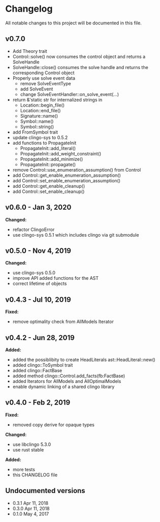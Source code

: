 # Changelog

All notable changes to this project will be documented in this file.

## v0.7.0

- Add Theory trait
- Control::solve() now consumes the control object and returns a SolveHandle
- SolveHandle::close() consumes the solve handle and returns the corresponding Control object
- Properly use solve event data
  - remove SolveEventType
  - add SolveEvent
  - change SolveEventHandler::on_solve_event(...)
- return &'static str for internalized strings in
  - Location::begin_file()
  - Location::end_file()
  - Signature::name()
  - Symbol::name()
  - Symbol::string()
- add FromSymbol trait
- update clingo-sys to 0.5.2
- add functions to PropagateInit
  - PropagateInit::add_literal()
  - PropagateInit::add_weight_constraint()
  - PropagateInit::add_minimize()
  - PropagateInit::propagate()
- remove Control::use_enumeration_assumption() from Control
- add Control::get_enable_enumeration_assumption()
- add Control::set_enable_enumeration_assumption()
- add Control::get_enable_cleanup()
- add Control::set_enable_cleanup()

## v0.6.0 - Jan 3, 2020

**Changed:**

- refactor ClingoError
- use clingo-sys 0.5.1 which includes clingo via git submodule

## v0.5.0 - Nov 4, 2019

**Changed:**

- use clingo-sys 0.5.0
- improve API added functions for the AST
- correct lifetime of objects

## v0.4.3 - Jul 10, 2019

**Fixed:**

- remove optimality check from AllModels Iterator

## v0.4.2 - Jun 28, 2019

**Added:**

- added the possiblibity to create HeadLiterals ast::HeadLiteral::new()
- added clingo::ToSymbol trait
- added clingo::FactBase
- added method clingo::Control.add_facts(fb:FactBase)
- added Iterators for AllModels and AllOptimalModels
- enable dynamic linking of a shared clingo library

## v0.4.0 - Feb 2, 2019

**Fixed:**

- removed copy derive for opaque types

**Changed:**

- use libclingo 5.3.0
- use rust stable

**Added:**

- more tests
- this CHANGELOG file

## Undocumented versions

- 0.3.1 Apr 11, 2018
- 0.3.0 Apr 11, 2018
- 0.1.0 May 4, 2017
